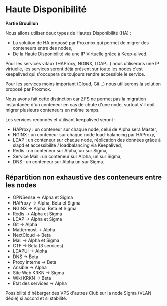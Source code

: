 # Haute Disponibilité

**Partie Brouillon**

Nous allons utiliser deux types de Hautes Disponibilité (HA) :
- La solution de HA proposé par Proxmox qui permet de migrer des conteneurs entre des nodes,
- De la Haute Disponibilité via une IP Virtuelle grâce à Keep-alived.

Pour les services vitaux (HAProxy, NGINX, LDAP...) nous utiliserons une IP virtuelle, les services seront déjà présent sur toute les nodes c'est keepalived qui s'occupera de toujours rendre accessible le service.

Pour les services moins important (Cloud, Git...) nous utiliserons la solution proposé par Proxmox.

Nous avons fait cette distinction car ZFS ne permet pas la migration instantanée d'un conteneur en cas de chute d'une node, surtout s'il doit migrer plusieurs conteneurs en même temps.

Les services redondés et utilisant keepalived seront :
- HAProxy : un conteneur sur chaque node, celui de Alpha sera Master,
- NGINX : un conteneur sur chaque node load-balancing par HAProxy,
- LDAP : un conteneur sur chaque node, réplication des données grâce à slapd et accessibilité / loadbalancing via Keepalived,
- Redis : un conteneur sur Alpha, un sur Sigma,
- Service Mail : un conteneur sur Alpha, un sur Sigma,
- DNS : un conteneur sur Alpha un sur Sigma.


## Répartition non exhaustive des conteneurs entre les nodes

- OPNSense -> Alpha et Sigma
- HAProxy -> Alpha, Beta et Sigma
- NGINX -> Alpha, Beta et Sigma
- Redis -> Alpha et Sigma
- LDAP -> Alpha et Sigma
- Git -> Alpha
- Mattermost -> Alpha
- NextCloud -> Beta
- Mail -> Alpha et Sigma
- CTF -> Beta (3 services)
- LDAPUI -> Alpha
- DNS -> Beta
- Proxy interne -> Beta
- Ansible -> Alpha
- Site Web KRKN -> Sigma
- Wiki KRKN -> Beta
- Etat des services -> Alpha

Possibilité d'héberger des VPS d'autres Club sur la node Sigma (VLAN dédié) si accord et si stabilité.
